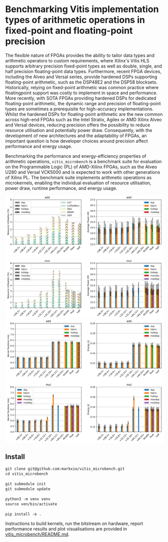 # Benchmarking Vitis implementation types of arithmetic operations in fixed-point and floating-point precision

The flexible nature of FPGAs provides the ability to tailor data types and arithmetic operators to custom requirements, where Xilinx's Vitis HLS supports arbitrary precision fixed-point types as well as double, single, and half precision floating-point data types. Furthermore, recent FPGA devices, including the Alveo and Versal series, provide hardened DSPs supporting floating-point arithmetic, such as the DSP48E2 and the DSP58 blocksets. Historically, relying on fixed-point arithmetic was common practice where floatingpoint support was costly to implement in space and performance. More recently, with SOTA FPGAs providing hardened DSPs for dedicated floating-point arithmetic, the dynamic range and precision of floating-point types are sometimes a prerequisite for high-accuracy implementations. Whilst the hardened DSPs for floating-point arithmetic are the new common across high-end FPGAs such as the Intel Stratix, Agilex or AMD Xilinx Alveo and Versal devices, reducing precision offers the possibility to reduce resource utilisation and potentially power draw. Consequently, with the development of new architectures and the adaptability of FPGAs, an important question is how developer choices around precision affect performance and energy usage.

Benchmarking the performance and energy-efficiency properties of arithmetic operations, `vitis_microbench` is a benchmark suite for evaluation on the Programmable Logic (PL) of AMD-Xilinx FPGAs, such as the Alveo U280 and Versal VCK5000 and is expected to work with other generations of Xilinx PL. The benchmark suite implements arithmetic operations as microkernels, enabling the individual evaluation of resource utilisation, power draw, runtime performance, and energy usage.

![Resource utilisation and power draw for add and mul operations on the Alveo U280](figs/resutil_power.png)
![Runtime and energy for add and mul operations on the Alveo U280](figs/runtime_energy.png)

## Install

```
git clone git@github.com:markxio/vitis_microbench.git
cd vitis_microbench

git submodule init
git submodule update

python3 -m venv venv
source ven/bin/activate

pip install -e .
```

Instructions to build kernels, run the bitstream on hardware, report performance results and plot visualisations are provided in [vitis_microbench/README.md](vitis_microbench/README.md).
